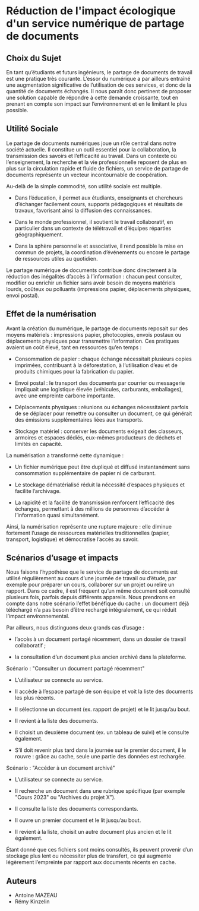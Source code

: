 # Réduction de l'impact écologique d'un service numérique de partage de documents

## Choix du Sujet

En tant qu’étudiants et futurs ingénieurs, le partage de documents de travail est une pratique très courante. L’essor du numérique a par ailleurs entraîné une augmentation significative de l’utilisation de ces services, et donc de la quantité de documents échangés. Il nous paraît donc pertinent de proposer une solution capable de répondre à cette demande croissante, tout en prenant en compte son impact sur l’environnement et en le limitant le plus possible.

## Utilité Sociale

Le partage de documents numériques joue un rôle central dans notre société actuelle. Il constitue un outil essentiel pour la collaboration, la transmission des savoirs et l’efficacité au travail. Dans un contexte où l’enseignement, la recherche et la vie professionnelle reposent de plus en plus sur la circulation rapide et fluide de fichiers, un service de partage de documents représente un vecteur incontournable de coopération.

Au-delà de la simple commodité, son utilité sociale est multiple.

* Dans l’éducation, il permet aux étudiants, enseignants et chercheurs d’échanger facilement cours, supports pédagogiques et résultats de travaux, favorisant ainsi la diffusion des connaissances.

* Dans le monde professionnel, il soutient le travail collaboratif, en particulier dans un contexte de télétravail et d’équipes réparties géographiquement.

* Dans la sphère personnelle et associative, il rend possible la mise en commun de projets, la coordination d’événements ou encore le partage de ressources utiles au quotidien.

Le partage numérique de documents contribue donc directement à la réduction des inégalités d’accès à l’information : chacun peut consulter, modifier ou enrichir un fichier sans avoir besoin de moyens matériels lourds, coûteux ou polluants (impressions papier, déplacements physiques, envoi postal).

## Effet de la numérisation

Avant la création du numérique, le partage de documents reposait sur des moyens matériels : impressions papier, photocopies, envois postaux ou déplacements physiques pour transmettre l’information. Ces pratiques avaient un coût élevé, tant en ressources qu’en temps :

* Consommation de papier : chaque échange nécessitait plusieurs copies imprimées, contribuant à la déforestation, à l’utilisation d’eau et de produits chimiques pour la fabrication du papier.

* Envoi postal : le transport des documents par courrier ou messagerie impliquait une logistique élevée (véhicules, carburants, emballages), avec une empreinte carbone importante.

* Déplacements physiques : réunions ou échanges nécessitaient parfois de se déplacer pour remettre ou consulter un document, ce qui générait des émissions supplémentaires liées aux transports.

* Stockage matériel : conserver les documents exigeait des classeurs, armoires et espaces dédiés, eux-mêmes producteurs de déchets et limités en capacité.

La numérisation a transformé cette dynamique :

* Un fichier numérique peut être dupliqué et diffusé instantanément sans consommation supplémentaire de papier ni de carburant.

* Le stockage dématérialisé réduit la nécessité d’espaces physiques et facilite l’archivage.

* La rapidité et la facilité de transmission renforcent l’efficacité des échanges, permettant à des millions de personnes d’accéder à l’information quasi simultanément.

Ainsi, la numérisation représente une rupture majeure : elle diminue fortement l’usage de ressources matérielles traditionnelles (papier, transport, logistique) et démocratise l’accès au savoir.

## Scénarios d’usage et impacts

Nous faisons l’hypothèse que le service de partage de documents est utilisé régulièrement au cours d’une journée de travail ou d’étude, par exemple pour préparer un cours, collaborer sur un projet ou relire un rapport. Dans ce cadre, il est fréquent qu’un même document soit consulté plusieurs fois, parfois depuis différents appareils. Nous prendrons en compte dans notre scénario l’effet bénéfique du cache : un document déjà téléchargé n’a pas besoin d’être rechargé intégralement, ce qui réduit l’impact environnemental.

Par ailleurs, nous distinguons deux grands cas d’usage :

* l’accès à un document partagé récemment, dans un dossier de travail collaboratif ;

* la consultation d’un document plus ancien archivé dans la plateforme.

Scénario : "Consulter un document partagé récemment"

* L’utilisateur se connecte au service.

* Il accède à l’espace partagé de son équipe et voit la liste des documents les plus récents.
  
* Il sélectionne un document (ex. rapport de projet) et le lit jusqu’au bout.
  
* Il revient à la liste des documents.
  
* Il choisit un deuxième document (ex. un tableau de suivi) et le consulte également.
  
* S’il doit revenir plus tard dans la journée sur le premier document, il le rouvre : grâce au cache, seule une partie des données est rechargée.

Scénario : "Accéder à un document archivé" 

* L’utilisateur se connecte au service.

* Il recherche un document dans une rubrique spécifique (par exemple "Cours 2023" ou "Archives du projet X").
  
* Il consulte la liste des documents correspondants.
  
* Il ouvre un premier document et le lit jusqu’au bout.
  
* Il revient à la liste, choisit un autre document plus ancien et le lit également.

Étant donné que ces fichiers sont moins consultés, ils peuvent provenir d’un stockage plus lent ou nécessiter plus de transfert, ce qui augmente légèrement l’empreinte par rapport aux documents récents en cache.

## Auteurs

* Antoine MAZEAU
* Rémy Kinzelin

